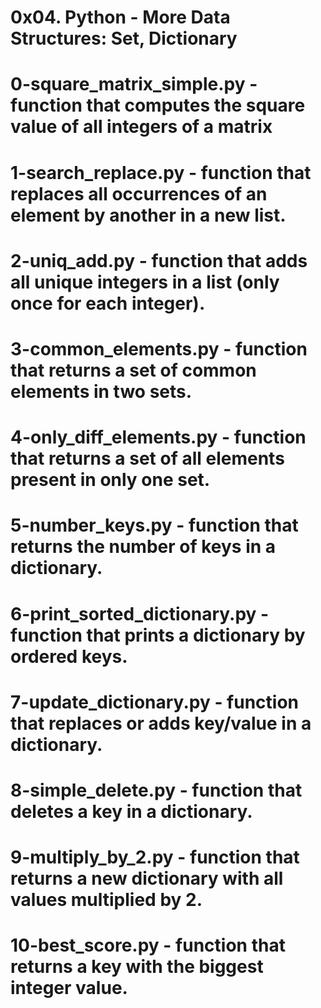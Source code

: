 # 0x04. Python - More Data Structures: Set, Dictionary
# 0-square_matrix_simple.py - function that computes the square value of all integers of a matrix
# 1-search_replace.py - function that replaces all occurrences of an element by another in a new list.
# 2-uniq_add.py - function that adds all unique integers in a list (only once for each integer).
# 3-common_elements.py - function that returns a set of common elements in two sets.
# 4-only_diff_elements.py - function that returns a set of all elements present in only one set.
# 5-number_keys.py - function that returns the number of keys in a dictionary.
# 6-print_sorted_dictionary.py - function that prints a dictionary by ordered keys.
# 7-update_dictionary.py - function that replaces or adds key/value in a dictionary.
# 8-simple_delete.py - function that deletes a key in a dictionary.
# 9-multiply_by_2.py -  function that returns a new dictionary with all values multiplied by 2.
# 10-best_score.py - function that returns a key with the biggest integer value.
